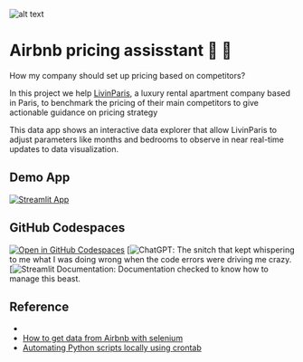 ![alt text]([http://url/to/img.png](https://static.wixstatic.com/media/67af71_12ed72d6a5e649b2be0f5e848a9ad87f~mv2.png))

# Airbnb pricing assisstant 🏡 🤖

How my company should set up pricing based on competitors? 

In this project we help [LivinParis](livinparis.com), a luxury rental apartment company based in Paris, to benchmark the pricing of their main competitors to give actionable guidance on pricing strategy


This data app shows an interactive data explorer that allow LivinParis to adjust parameters like months and bedrooms to observe in near real-time updates to data visualization.

## Demo App

[![Streamlit App](https://static.streamlit.io/badges/streamlit_badge_black_white.svg)](https://airbnbscraper-4ndj0jofxhh.streamlit.app/)

## GitHub Codespaces

[![Open in GitHub Codespaces](https://github.com/codespaces/badge.svg)](https://codespaces.new/dataprofessor/movies-explorer?quickstart=1)
[![ChatGPT](https://chat.openai.com/): The snitch that kept whispering to me what I was doing wrong when the code errors were driving me crazy.
[![Streamlit Documentation](https://docs.streamlit.io/): Documentation checked to know how to manage this beast.




## Reference

-
- [How to get data from Airbnb with selenium](https://stackoverflow.com/questions/75163869/how-to-get-data-from-airbnb-with-selenium)
- [Automating Python scripts locally using crontab](https://medium.com/geekculture/automating-python-scripts-locally-using-crontab-2031151b559f)
  
